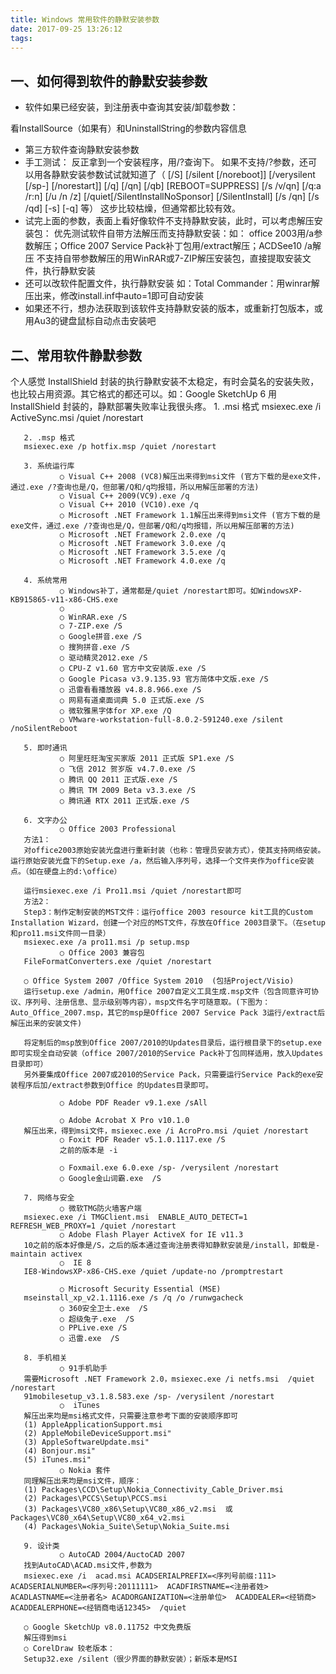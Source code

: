 ```yaml
---
title: Windows 常用软件的静默安装参数
date: 2017-09-25 13:26:12
tags:
---
```


## 一、如何得到软件的静默安装参数

* 软件如果已经安装，到注册表中查询其安装/卸载参数：

看InstallSource（如果有）和UninstallString的参数内容信息
* 第三方软件查询静默安装参数
* 手工测试：
反正拿到一个安装程序，用/?查询下。
如果不支持/?参数，还可以用各静默安装参数试试就知道了（ [/S] [/silent [/noreboot]] [/verysilent [/sp-] [/norestart]] [/q] [/qn] [/qb] [REBOOT=SUPPRESS] [/s /v/qn] [/q:a /r:n] [/u /n /z] [/quiet[/SilentInstallNoSponsor] [/SilentInstall] [/s /qn] [/s /qd] [-s] [-q] 等）
这步比较枯燥，但通常都比较有效。
* 试完上面的参数，表面上看好像软件不支持静默安装，此时，可以考虑解压安装包：
优先测试软件自带方法解压而支持静默安装：如：
office 2003用/a参数解压；Office 2007 Service Pack补丁包用/extract解压；ACDSee10 /a解压
不支持自带参数解压的用WinRAR或7-ZIP解压安装包，直接提取安装文件，执行静默安装
* 还可以改软件配置文件，执行静默安装
如：Total Commander：用winrar解压出来，修改install.inf中auto=1即可自动安装
* 如果还不行，想办法获取到该软件支持静默安装的版本，或重新打包版本，或用Au3的键盘鼠标自动点击安装吧

## 二、常用软件静默参数
个人感觉 InstallShield 封装的执行静默安装不太稳定，有时会莫名的安装失败，也比较占用资源。其它格式的都还可以。如：Google SketchUp 6 用InstallShield 封装的，静默部署失败率让我很头疼。
       1. .msi 格式
       msiexec.exe /i ActiveSync.msi /quiet /norestart 

       2. .msp 格式
       msiexec.exe /p hotfix.msp /quiet /norestart

       3. 系统运行库
               ○ Visual C++ 2008 (VC8)解压出来得到msi文件 (官方下载的是exe文件，通过.exe /?查询也是/Q，但部署/Q和/q均报错，所以用解压部署的方法)
               ○ Visual C++ 2009(VC9).exe /q
               ○ Visual C++ 2010 (VC10).exe /q
               ○ Microsoft .NET Framework 1.1解压出来得到msi文件 (官方下载的是exe文件，通过.exe /?查询也是/Q，但部署/Q和/q均报错，所以用解压部署的方法)
               ○ Microsoft .NET Framework 2.0.exe /q
               ○ Microsoft .NET Framework 3.0.exe /q
               ○ Microsoft .NET Framework 3.5.exe /q
               ○ Microsoft .NET Framework 4.0.exe /q

       4. 系统常用
               ○ Windows补丁，通常都是/quiet /norestart即可。如WindowsXP-KB915865-v11-x86-CHS.exe
               ○ 
               ○ WinRAR.exe /S
               ○ 7-ZIP.exe /S
               ○ Google拼音.exe /S
               ○ 搜狗拼音.exe /S
               ○ 驱动精灵2012.exe /S
               ○ CPU-Z v1.60 官方中文安装版.exe /S
               ○ Google Picasa v3.9.135.93 官方简体中文版.exe /S
               ○ 迅雷看看播放器 v4.8.8.966.exe /S
               ○ 网易有道桌面词典 5.0 正式版.exe /S
               ○ 微软雅黑字体for XP.exe /Q
               ○ VMware-workstation-full-8.0.2-591240.exe /silent /noSilentReboot

       5. 即时通讯
               ○ 阿里旺旺淘宝买家版 2011 正式版 SP1.exe /S
               ○ 飞信 2012 贺岁版 v4.7.0.exe /S
               ○ 腾讯 QQ 2011 正式版.exe /S
               ○ 腾讯 TM 2009 Beta v3.3.exe /S
               ○ 腾讯通 RTX 2011 正式版.exe /S

       6. 文字办公
               ○ Office 2003 Professional
       方法1：
       对office2003原始安装光盘进行重新封装（也称：管理员安装方式），使其支持网络安装。运行原始安装光盘下的Setup.exe /a，然后输入序列号，选择一个文件夹作为office安装点。（如在硬盘上的d:\office）

       运行msiexec.exe /i Pro11.msi /quiet /norestart即可
       方法2：
       Step3：制作定制安装的MST文件：运行office 2003 resource kit工具的Custom Installation Wizard，创建一个对应的MST文件，存放在Office 2003目录下。（在setup和pro11.msi文件同一目录）
       msiexec.exe /a pro11.msi /p setup.msp
               ○ Office 2003 兼容包
       FileFormatConverters.exe /quiet /norestart

       ○ Office System 2007 /Office System 2010  (包括Project/Visio)
       运行setup.exe /admin，用Office 2007自定义工具生成.msp文件（包含同意许可协议、序列号、注册信息、显示级别等内容），msp文件名字可随意取。(下图为：Auto_Office_2007.msp，其它的msp是Office 2007 Service Pack 3运行/extract后解压出来的安装文件)

       将定制后的msp放到Office 2007/2010的Updates目录后，运行根目录下的setup.exe 即可实现全自动安装（office 2007/2010的Service Pack补丁包同样适用，放入Updates目录即可）
       另外要集成Office 2007或2010的Service Pack，只需要运行Service Pack的exe安装程序后加/extract参数到Office 的Updates目录即可。

               ○ Adobe PDF Reader v9.1.exe /sAll

               ○ Adobe Acrobat X Pro v10.1.0
       解压出来，得到msi文件，msiexec.exe /i AcroPro.msi /quiet /norestart
               ○ Foxit PDF Reader v5.1.0.1117.exe /S
               之前的版本是 -i

               ○ Foxmail.exe 6.0.exe /sp- /verysilent /norestart
               ○ Google金山词霸.exe  /S

       7. 网络与安全
               ○ 微软TMG防火墙客户端
       msiexec.exe /i TMGClient.msi  ENABLE_AUTO_DETECT=1 REFRESH_WEB_PROXY=1 /quiet /norestart
               ○ Adobe Flash Player ActiveX for IE v11.3
       10之前的版本好像是/S，之后的版本通过查询注册表得知静默安装是/install，卸载是-maintain activex
               ○  IE 8
       IE8-WindowsXP-x86-CHS.exe /quiet /update-no /promptrestart

               ○ Microsoft Security Essential (MSE)
       mseinstall_xp_v2.1.1116.exe /s /q /o /runwgacheck
               ○ 360安全卫士.exe  /S
               ○ 超级兔子.exe  /S
               ○ PPLive.exe /S
               ○ 迅雷.exe  /S

       8. 手机相关
               ○ 91手机助手
       需要Microsoft .NET Framework 2.0，msiexec.exe /i netfs.msi  /quiet /norestart
       91mobilesetup_v3.1.8.583.exe /sp- /verysilent /norestart
               ○  iTunes
       解压出来均是msi格式文件，只需要注意参考下面的安装顺序即可
       (1) AppleApplicationSupport.msi
       (2) AppleMobileDeviceSupport.msi"
       (3) AppleSoftwareUpdate.msi"
       (4) Bonjour.msi"
       (5) iTunes.msi"
               ○ Nokia 套件
       同理解压出来均是msi文件，顺序：
       (1) Packages\CCD\Setup\Nokia_Connectivity_Cable_Driver.msi
       (2) Packages\PCCS\Setup\PCCS.msi
       (3) Packages\VC80_x86\Setup\VC80_x86_v2.msi  或 Packages\VC80_x64\Setup\VC80_x64_v2.msi
       (4) Packages\Nokia_Suite\Setup\Nokia_Suite.msi

       9. 设计类
               ○ AutoCAD 2004/AuctoCAD 2007
       找到AutoCAD\ACAD.msi文件,参数为
       msiexec.exe /i  acad.msi ACADSERIALPREFIX=<序列号前缀:111> ACADSERIALNUMBER=<序列号:20111111>  ACADFIRSTNAME=<注册者姓> ACADLASTNAME=<注册者名> ACADORGANIZATION=<注册单位>  ACADDEALER=<经销商>  ACADDEALERPHONE=<经销商电话12345>  /quiet

       ○ Google SketchUp v8.0.11752 中文免费版
       解压得到msi
       ○ CorelDraw 较老版本：
       Setup32.exe /silent（很少界面的静默安装）；新版本是MSI